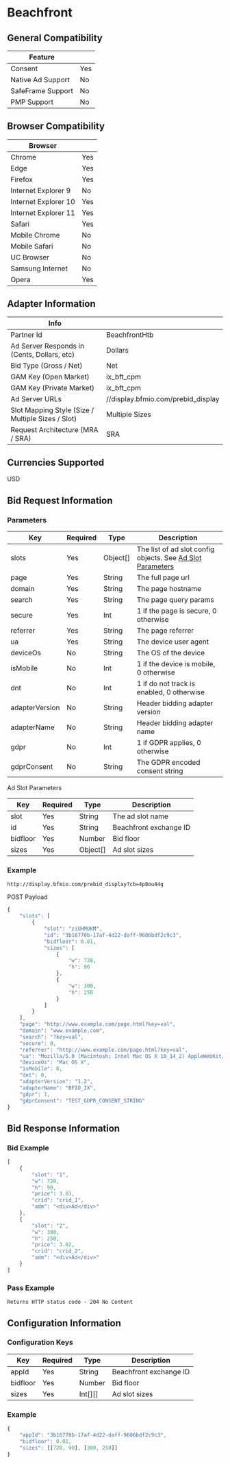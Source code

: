 # Beachfront
## General Compatibility
| Feature | |
|---|---|
| Consent | Yes |
| Native Ad Support | No |
| SafeFrame Support | No  |
| PMP Support | No |

## Browser Compatibility
| Browser | |
|---|---|
| Chrome | Yes |
| Edge | Yes |
| Firefox | Yes |
| Internet Explorer 9 | No |
| Internet Explorer 10 | Yes |
| Internet Explorer 11 | Yes |
| Safari | Yes |
| Mobile Chrome | No |
| Mobile Safari | No |
| UC Browser | No |
| Samsung Internet | No |
| Opera | Yes |

## Adapter Information
| Info | |
|---|---|
| Partner Id | BeachfrontHtb |
| Ad Server Responds in (Cents, Dollars, etc) | Dollars |
| Bid Type (Gross / Net) | Net |
| GAM Key (Open Market) | ix_bft_cpm |
| GAM Key (Private Market) | ix_bft_cpm |
| Ad Server URLs | //display.bfmio.com/prebid_display |
| Slot Mapping Style (Size / Multiple Sizes / Slot) | Multiple Sizes |
| Request Architecture (MRA / SRA) | SRA |

## Currencies Supported
USD

## Bid Request Information
### Parameters
| Key | Required | Type | Description |
|---|---|---|---|
| slots | Yes | Object[] | The list of ad slot config objects. See [Ad Slot Parameters](#slot-params) |
| page | Yes | String | The full page url |
| domain | Yes | String | The page hostname |
| search | Yes | String | The page query params |
| secure | Yes | Int | 1 if the page is secure, 0 otherwise |
| referrer | Yes | String | The page referrer |
| ua | Yes | String | The device user agent |
| deviceOs | No | String | The OS of the device |
| isMobile | No | Int | 1 if the device is mobile, 0 otherwise |
| dnt | No | Int | 1 if do not track is enabled, 0 otherwise |
| adapterVersion | No | String | Header bidding adapter version |
| adapterName | No | String | Header bidding adapter name |
| gdpr | No | Int | 1 if GDPR applies, 0 otherwise |
| gdprConsent | No | String | The GDPR encoded consent string |

<a name="slot-params"></a>Ad Slot Parameters

| Key | Required | Type | Description |
|---|---|---|---|
| slot | Yes | String | The ad slot name |
| id | Yes | String | Beachfront exchange ID |
| bidfloor | Yes | Number | Bid floor |
| sizes | Yes | Object[] | Ad slot sizes |

### Example
```
http://display.bfmio.com/prebid_display?cb=4p8ou44g
```
POST Payload
```javascript
{
    "slots": [
        {
            "slot": "ziUHMUKM",
            "id": "3b16770b-17af-4d22-daff-9606bdf2c9c3",
            "bidfloor": 0.01,
            "sizes": [
                {
                    "w": 728,
                    "h": 90
                },
                {
                    "w": 300,
                    "h": 250
                }
            ]
        }
    ],
    "page": "http://www.example.com/page.html?key=val",
    "domain": "www.example.com",
    "search": "?key=val",
    "secure": 0,
    "referrer": "http://www.example.com/page.html?key=val",
    "ua": "Mozilla/5.0 (Macintosh; Intel Mac OS X 10_14_2) AppleWebKit/537.36 (KHTML, like Gecko) Chrome/72.0.3626.28 Safari/537.36",
    "deviceOs": "Mac OS X",
    "isMobile": 0,
    "dnt": 0,
    "adapterVersion": "1.2",
    "adapterName": "BFIO_IX",
    "gdpr": 1,
    "gdprConsent": "TEST_GDPR_CONSENT_STRING"
}
```

## Bid Response Information
### Bid Example
```javascript
[
    {
        "slot": "1",
        "w": 728,
        "h": 90,
        "price": 3.03,
        "crid": "crid_1",
        "adm": "<div>Ad</div>"
    },
    {
        "slot": "2",
        "w": 300,
        "h": 250,
        "price": 3.02,
        "crid": "crid_2",
        "adm": "<div>Ad</div>"
    }
]
```
### Pass Example
```
Returns HTTP status code - 204 No Content
```

## Configuration Information
### Configuration Keys
| Key | Required | Type | Description |
|---|---|---|---|
| appId | Yes | String | Beachfront exchange ID |
| bidfloor | Yes | Number | Bid floor |
| sizes | Yes | Int[][] | Ad slot sizes |
### Example
```javascript
{
    "appId": "3b16770b-17af-4d22-daff-9606bdf2c9c3",
    "bidfloor": 0.01,
    "sizes": [[728, 90], [300, 250]]
}
```
